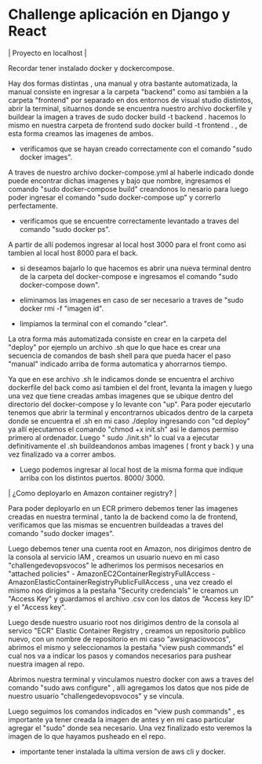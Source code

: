 # Challenge aplicación en Django y React 

| Proyecto en localhost |

Recordar tener instalado docker y dockercompose.

Hay dos formas distintas , una manual y otra bastante automatizada, la manual consiste en ingresar a la carpeta "backend" como así también a la carpeta "frontend" por separado en dos entornos de visual studio distintos, abrir la terminal, situarnos donde se encuentra nuestro archivo dockerfile y buildear la imagen a traves de sudo docker build -t backend . hacemos lo mismo en nuestra carpeta de frontend sudo docker build -t frontend . , de esta forma creamos las imagenes de ambos.

* verificamos que se hayan creado correctamente con el comando "sudo docker images".

A traves de nuestro archivo docker-compose.yml al haberle indicado donde puede encontrar dichas imagenes y bajo que nombre, ingresamos el comando "sudo docker-compose build" creandonos lo nesario para luego poder ingresar el comando "sudo docker-compose up" y correrlo perfectamente. 

* verificamos que se encuentre correctamente levantado a traves del comando "sudo docker ps".

A partir de allí podemos ingresar al local host 3000 para el front como asi tambien al local host 8000 para el back.

* si deseamos bajarlo lo que hacemos es abrir una nueva terminal dentro de la carpeta del docker-compose e ingresamos el comando "sudo docker-compose down".

* eliminamos las imagenes en caso de ser necesario a traves de "sudo docker rmi -f "imagen id".

* limpiamos la terminal con el comando "clear".


La otra forma más automatizada consiste en crear en la carpeta del "deploy" por ejemplo un archivo .sh que lo que hace es crear una secuencia de comandos de bash shell para que pueda hacer el paso "manual" indicado arriba de forma automatica y ahorrarnos tiempo. 

Ya que en ese archivo .sh le indicamos donde se encuentra el archivo dockerfile del back como asi tambien el del front, levanta la imagen y luego una vez que tiene creadas ambas imagenes que se ubique dentro del directorio del docker-compose y lo levante con "up". Para poder ejecutarlo tenemos que abrir la terminal y encontrarnos ubicados dentro de la carpeta donde se encuentra el .sh en mi caso ./deploy ingresando con "cd deploy" ya allí ejecutamos el comando "chmod +x init.sh" asi le damos permiso primero al ordenador. Luego " sudo ./init.sh" lo cual va a ejecutar definitivamente el .sh buildeandonos ambas imagenes ( front y back  ) y una vez finalizado va a correr ambos.

* Luego podemos ingresar al local host de la misma forma que indique arriba con los distintos puertos. 8000/ 3000.



| ¿Como deployarlo en Amazon container registry? |

Para poder deployarlo en un ECR primero debemos tener las imagenes creadas en nuestra terminal , tanto la de backend como la de frontend, verificamos que las mismas se encuentren buildeadas a traves del comando "sudo docker images".

Luego debemos tener una cuenta root en Amazon, nos dirigimos dentro de la consola al servicio IAM , creamos un usuario nuevo en mi caso "challengedevopsvocos" le adherimos los permisos necesarios en "attached policies" - AmazonEC2ContainerRegistryFullAccess  - AmazonElasticContainerRegistryPublicFullAccess , una vez creado el mismo nos dirigimos a la pestaña "Security credencials" le creamos un "Access Key" y guardamos el archivo .csv con los datos de "Access key ID" y el "Access key".

Luego desde nuestro usuario root nos dirigimos dentro de la consola al servico "ECR" Elastic Container Registry , creamos un repositorio publico nuevo, con un nombre de repositorio en mi caso "awsignaciovocos", abrimos el mismo y seleccionamos la pestaña "view push commands" el cual nos va a indicar los pasos y comandos necesarios para pushear nuestra imagen al repo.

Abrimos nuestra terminal y vinculamos nuestro docker con aws a traves del comando "sudo aws configure" , alli agregamos los datos que nos pide de nuestro usuario "challengedevopsvocos" y se vincula.

Luego seguimos los comandos indicados en "view push commands" , es importante ya tener creada la imagen de antes y en mi caso particular agregar el "sudo" donde sea necesario. Una vez finalizado esto veremos la imagen de lo que hayamos pusheado en el repo.

* importante tener instalada la ultima version de aws cli y docker.
